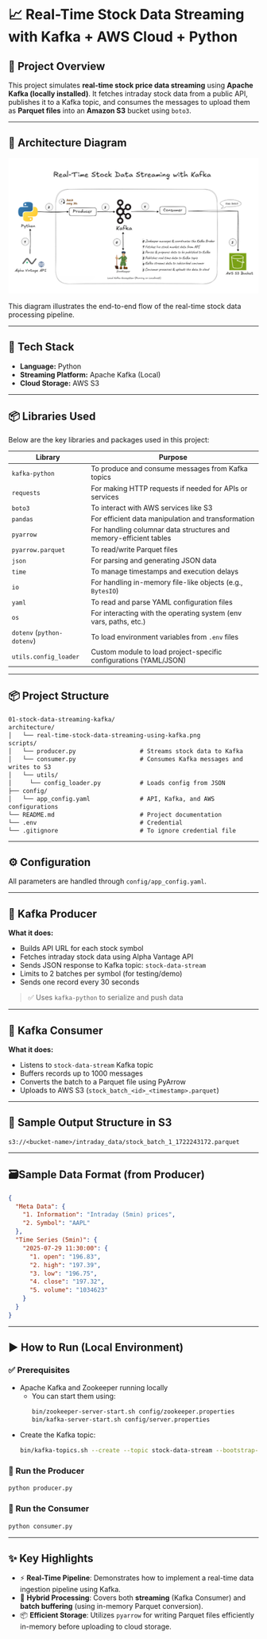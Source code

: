 # 📈 Real-Time Stock Data Streaming with Kafka + AWS Cloud + Python

## 🚀 Project Overview

This project simulates **real-time stock price data streaming** using **Apache Kafka (locally installed)**. It fetches intraday stock data from a public API, publishes it to a Kafka topic, and consumes the messages to upload them as **Parquet files** into an **Amazon S3** bucket using `boto3`.

---

## 🔧 Architecture Diagram

![Architecture Diagram](./architecture/real-time-stock-data-streaming.png)

This diagram illustrates the end-to-end flow of the real-time stock data processing pipeline.

---

## 🧰 Tech Stack

- **Language:** Python
- **Streaming Platform:** Apache Kafka (Local)
- **Cloud Storage:** AWS S3
 
 ---
 
## 📦 Libraries Used

Below are the key libraries and packages used in this project:

| Library                  | Purpose                                                                 |
|--------------------------|-------------------------------------------------------------------------|
| `kafka-python`           | To produce and consume messages from Kafka topics                      |
| `requests`               | For making HTTP requests if needed for APIs or services      |
| `boto3`                  | To interact with AWS services like S3                                   |
| `pandas`                 | For efficient data manipulation and transformation                      |
| `pyarrow`                | For handling columnar data structures and memory-efficient tables       |
| `pyarrow.parquet`        | To read/write Parquet files                                             |
| `json`                   | For parsing and generating JSON data                                    |
| `time`                   | To manage timestamps and execution delays                               |
| `io`                     | For handling in-memory file-like objects (e.g., `BytesIO`)              |
| `yaml`                   | To read and parse YAML configuration files                              |
| `os`                     | For interacting with the operating system (env vars, paths, etc.)       |
| `dotenv` (`python-dotenv`)| To load environment variables from `.env` files                         |
| `utils.config_loader`    | Custom module to load project-specific configurations (YAML/JSON)       |

---

## 📦 Project Structure

```
01-stock-data-streaming-kafka/
architecture/
│   └── real-time-stock-data-streaming-using-kafka.png
scripts/
│   └── producer.py                  # Streams stock data to Kafka
│   └── consumer.py                  # Consumes Kafka messages and writes to S3
│   └── utils/
│     └── config_loader.py           # Loads config from JSON
├── config/
│   └── app_config.yaml              # API, Kafka, and AWS configurations
└── README.md                        # Project documentation
└── .env                             # Credential
└── .gitignore                       # To ignore credential file 
```

---

## ⚙️ Configuration

All parameters are handled through `config/app_config.yaml`.

---

## 🚀 Kafka Producer

**What it does:**

- Builds API URL for each stock symbol
- Fetches intraday stock data using Alpha Vantage API
- Sends JSON response to Kafka topic: `stock-data-stream`
- Limits to 2 batches per symbol (for testing/demo)
- Sends one record every 30 seconds

> ✅ Uses `kafka-python` to serialize and push data

---

## 🛁 Kafka Consumer

**What it does:**

- Listens to `stock-data-stream` Kafka topic
- Buffers records up to 1000 messages
- Converts the batch to a Parquet file using PyArrow
- Uploads to AWS S3 (`stock_batch_<id>_<timestamp>.parquet`)

---

## 📁 Sample Output Structure in S3

```
s3://<bucket-name>/intraday_data/stock_batch_1_1722243172.parquet
```

---

## 🗃️Sample Data Format (from Producer)

```json
{
  "Meta Data": {
    "1. Information": "Intraday (5min) prices",
    "2. Symbol": "AAPL"
  },
  "Time Series (5min)": {
    "2025-07-29 11:30:00": {
      "1. open": "196.83",
      "2. high": "197.39",
      "3. low": "196.75",
      "4. close": "197.32",
      "5. volume": "1034623"
    }
  }
}
```

---

## ▶️ How to Run (Local Environment)

### ✅ Prerequisites

- Apache Kafka and Zookeeper running locally
  - You can start them using:
    ```bash
    bin/zookeeper-server-start.sh config/zookeeper.properties
    bin/kafka-server-start.sh config/server.properties
    ```
- Create the Kafka topic:
  ```bash
  bin/kafka-topics.sh --create --topic stock-data-stream --bootstrap-server localhost:9092 --partitions 1 --replication-factor 1
  ```

### 🏃 Run the Producer

```bash
python producer.py
```

### 🏃 Run the Consumer

```bash
python consumer.py
```
---

## ✨ Key Highlights

- ⚡ **Real-Time Pipeline**: Demonstrates how to implement a real-time data ingestion pipeline using Kafka.
- 🔄 **Hybrid Processing**: Covers both **streaming** (Kafka Consumer) and **batch buffering** (using in-memory Parquet conversion).
- 📦 **Efficient Storage**: Utilizes `pyarrow` for writing Parquet files efficiently in-memory before uploading to cloud storage.

